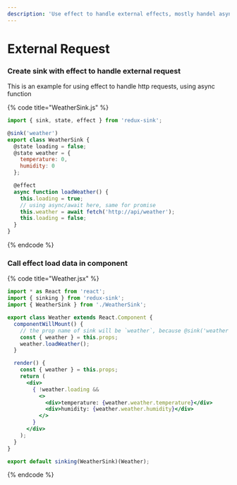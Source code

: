 ```yaml
---
description: 'Use effect to handle external effects, mostly handel async calls.'
---
```


# External Request

### Create sink with effect to handle external request

This is an example for using effect to handle http requests, using async function

{% code title="WeatherSink.js" %}
```javascript
import { sink, state, effect } from 'redux-sink';

@sink('weather')
export class WeatherSink {
  @state loading = false;
  @state weather = { 
    temperature: 0,
    humidity: 0
  };

  @effect
  async function loadWeather() {
    this.loading = true;
    // using async/await here, same for promise
    this.weather = await fetch('http://api/weather');
    this.loading = false; 
  }
}
```
{% endcode %}

### Call effect load data in component

{% code title="Weather.jsx" %}
```jsx
import * as React from 'react';
import { sinking } from 'redux-sink';
import { WeatherSink } from './WeatherSink';

export class Weather extends React.Component {
  componentWillMount() {
    // the prop name of sink will be `weather`, because @sink('weather')
    const { weather } = this.props;
    weather.loadWeather();
  }

  render() {
    const { weather } = this.props;
    return (
      <div>
        { !weather.loading &&
          <>
            <div>temperature: {weather.weather.temperature}</div>
            <div>humidity: {weather.weather.humidity}</div>
          </>
        }
      </div>
    );
  }
}

export default sinking(WeatherSink)(Weather);
```
{% endcode %}

